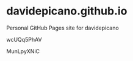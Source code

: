 # davidepicano.github.io
Personal GitHub Pages site for davidepicano


































































wcUQq5PhAV

MunLpyXNiC

